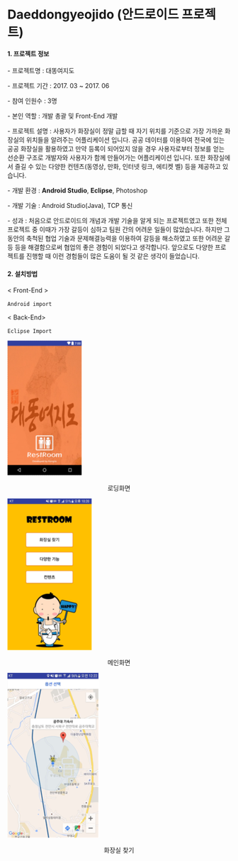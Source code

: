 # Daeddongyeojido (안드로이드 프로젝트)

#### 1. 프로젝트 정보

\-   프로젝트명 : 대똥여지도

\-   프로젝트 기간 : 2017. 03 ~ 2017. 06

\-   참여 인원수 : 3명

\-   본인 역할 : 개발 총괄 및 Front-End 개발

\-   프로젝트 설명 : 사용자가 화장실이 정말 급할 때 자기 위치를 기준으로 가장 가까운 화장실의 위치들을 알려주는 어플리케이션 입니다. 공공 데이터를 이용하여 전국에 있는 공공 화장실을 활용하였고 만약 등록이 되어있지 않을 경우 사용자로부터 정보를 얻는 선순환 구조로 개발자와 사용자가 함께 만들어가는 어플리케이션 입니다. 또한 화장실에서 즐길 수 있는 다양한 컨텐츠(동영상, 만화, 인터넷 링크, 에티켓 벨) 등을 제공하고 있습니다.

\-   개발 환경 : **Android Studio**, **Eclipse**, Photoshop

\-   개발 기술 : Android Studio(Java), TCP 통신

\-   성과 : 처음으로 안드로이드의 개념과 개발 기술을 알게 되는 프로젝트였고 또한 전체 프로젝트 중 이때가 가장 갈등이 심하고 팀원 간의 어려운 일들이 많았습니다. 하지만 그동안의 축척된 협업 기술과 문제해결능력을 이용하여 갈등을 해소하였고 또한 어려운 갈등 등을 해결함으로써 협업의 좋은 경험이 되었다고 생각합니다. 앞으로도 다양한 프로젝트를 진행할 때 이런 경험들이 많은 도움이 될 것 같은 생각이 들었습니다.



#### 2. 설치방법

< Front-End >

```
Android import
```

< Back-End>

```
Eclipse Import
```



![](./images/main1.png)

<center>로딩화면</center>



![](./images/main2.png)

<center>메인화면</center>



![](images/main3.png)

<center>화장실 찾기</center>

